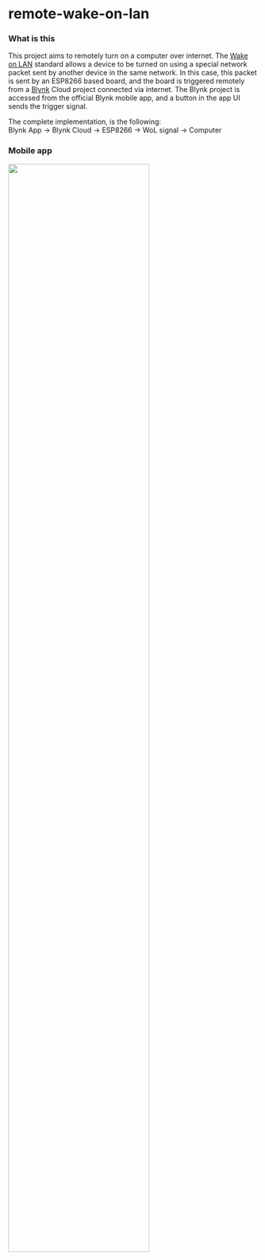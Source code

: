 # remote-wake-on-lan

### What is this
This project aims to remotely turn on a computer over internet. The [Wake on LAN](https://en.wikipedia.org/wiki/Wake-on-LAN) standard allows a device to be turned on using a special network packet sent by another device in the same network. In this case, this packet is sent by an ESP8266 based board, and the board is triggered remotely from a [Blynk](https://blynk.io/) Cloud project connected via internet. The Blynk project is accessed from the official Blynk mobile app, and a button in the app UI sends the trigger signal.  

The complete implementation, is the following:  
Blynk App -> Blynk Cloud -> ESP8266 -> WoL signal -> Computer

### Mobile app

<img src="example.png" height="75%" width="75%">
